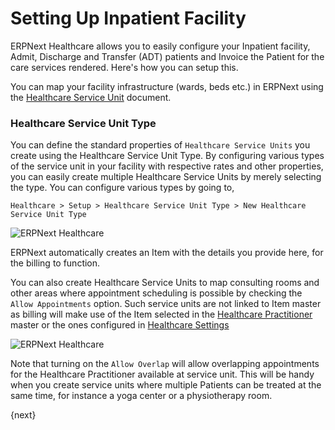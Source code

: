 <!-- add-breadcrumbs -->
# Setting Up Inpatient Facility

ERPNext Healthcare allows you to easily configure your Inpatient facility, Admit, Discharge and Transfer (ADT) patients and Invoice the Patient for the care services rendered. Here's how you can setup this.

You can map your facility infrastructure (wards, beds etc.) in ERPNext using the [Healthcare Service Unit](/docs/v12/user/manual/en/healthcare/healthcare_service_unit.html) document.

### Healthcare Service Unit Type
You can define the standard properties of `Healthcare Service Units` you create using the Healthcare Service Unit Type. By configuring various types of the service unit in your facility with respective rates and other properties, you can easily create multiple Healthcare Service Units by merely selecting the type. You can configure various types by going to,

`Healthcare > Setup > Healthcare Service Unit Type > New Healthcare Service Unit Type`

<img class="screenshot" alt="ERPNext Healthcare" src="{{docs_base_url}}/assets/img/healthcare/healthcare_service_unit_type.png">

ERPNext automatically creates an Item with the details you provide here, for the billing to function.

You can also create Healthcare Service Units to map consulting rooms and other areas where appointment scheduling is possible by checking the `Allow Appointments` option. Such service units are not linked to Item master as billing will make use of the Item selected in the [Healthcare Practitioner](/docs/v12/user/manual/en/healthcare/healthcare_practitioner.html) master or the ones configured in [Healthcare Settings](/docs/v12/user/manual/en/healthcare/healthcare_settings)

<img class="screenshot" alt="ERPNext Healthcare" src="{{docs_base_url}}/assets/img/healthcare/healthcare_service_unit_type_1.png">

Note that turning on the `Allow Overlap` will allow overlapping appointments for the Healthcare Practitioner available at service unit. This will be handy when you create service units where multiple Patients can be treated at the same time, for instance a yoga center or a physiotherapy room.

{next}
